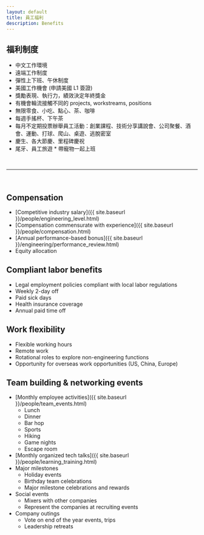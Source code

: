 ```yaml
---
layout: default
title: 員工福利
description: Benefits
---
```


## 福利制度

* 中文工作環境
* 遠端工作制度
* 彈性上下班、午休制度
* 美國工作機會 (申請美國 L1 簽證)
* 獎勵表現、執行力，績效決定年終獎金
* 有機會輪流接觸不同的 projects, workstreams, positions 
* 無限零食、小吃、點心、茶、咖啡
* 每週手搖杯、下午茶
* 每月不定期投票辦舉員工活動：創業課程、技術分享講說會、公司聚餐、酒會、運動、打球、爬山、桌遊、逃脫密室
* 慶生、各大節慶、里程碑慶祝
* 尾牙、員工旅遊
​* 帶寵物一起上班

<br>

---

<br>

## Compensation
* [Competitive industry salary]({{ site.baseurl }}/people/engineering_level.html)
* [Compensation commensurate with experience]({{ site.baseurl }}/people/compensation.html)
* [Annual performance-based bonus]({{ site.baseurl }}/engineering/performance_review.html)
* Equity allocation

## Compliant labor benefits
* Legal employment policies compliant with local labor regulations
* Weekly 2-day off
* Paid sick days
* Health insurance coverage
* Annual paid time off

## Work flexibility
* Flexible working hours
* Remote work 
* Rotational roles to explore non-engineering functions
* Opportunity for overseas work opportunities (US, China, Europe) 

## Team building & networking events
* [Monthly employee activities]({{ site.baseurl }}/people/team_events.html)
	* Lunch
	* Dinner
	* Bar hop
	* Sports
	* Hiking
	* Game nights
	* Escape room
* [Monthly organized tech talks]({{ site.baseurl }}/people/learning_training.html)
* Major milestones
	* Holiday events
	* Birthday team celebrations
	* Major milestone celebrations and rewards
* Social events
	* Mixers with other companies
	* Represent the companies at recruiting events
* Company outings
	* Vote on end of the year events, trips
	* Leadership retreats